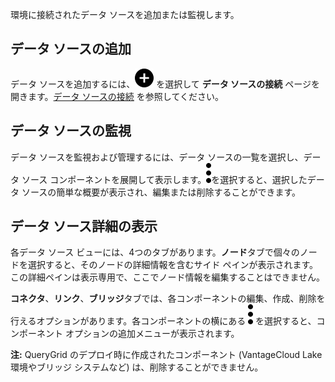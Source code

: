 環境に接続されたデータ ソースを追加または監視します。

データ ソースの追加
-------------------

データ ソースを追加するには、![""](Images/ebt1659745488877.svg) を選択して **データ ソースの接続** ページを開きます。[データ ソースの接続](znp1640282079399.md) を参照してください。

データ ソースの監視
-------------------

データ ソースを監視および管理するには、データ ソースの一覧を選択し、データ ソース コンポーネントを展開して表示します。![""](Images/zsz1597101912145.svg)を選択すると、選択したデータ ソースの簡単な概要が表示され、編集または削除することができます。

データ ソース詳細の表示
-----------------------

各データ ソース ビューには、4つのタブがあります。**ノード**タブで個々のノードを選択すると、そのノードの詳細情報を含むサイド ペインが表示されます。この詳細ペインは表示専用で、ここでノード情報を編集することはできません。

**コネクタ**、**リンク**、**ブリッジ**タブでは、各コンポーネントの編集、作成、削除を行えるオプションがあります。各コンポーネントの横にある ![""](Images/zsz1597101912145.svg) を選択すると、コンポーネント オプションの追加メニューが表示されます。

**注:** QueryGrid のデプロイ時に作成されたコンポーネント (VantageCloud Lake 環境やブリッジ システムなど) は、削除することができません。
